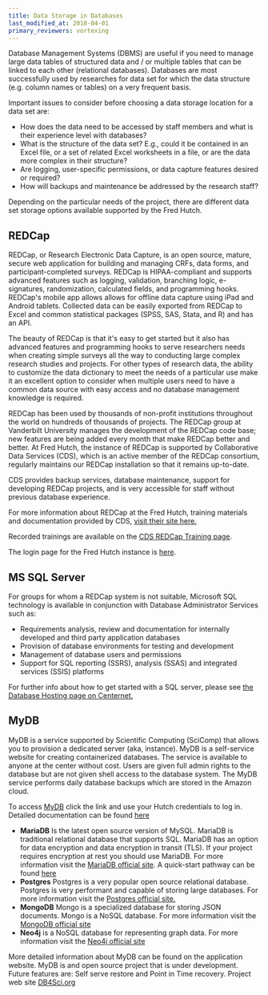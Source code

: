 ```yaml
---
title: Data Storage in Databases
last_modified_at: 2018-04-01
primary_reviewers: vortexing
---
```


Database Management Systems (DBMS) are useful if you need to manage large data tables of structured data and / or multiple tables that can be linked to each other (relational databases). Databases are most successfully used by researches for data set for which the data structure (e.g. column names or tables) on a very frequent basis.  

Important issues to consider before choosing a data storage location for a data set are:
- How does the data need to be accessed by staff members and what is their experience level with databases?
- What is the structure of the data set?  E.g., could it be contained in an Excel file, or a set of related Excel worksheets in a file, or are the data more complex in their structure?
- Are logging, user-specific permissions, or data capture features desired or required?
- How will backups and maintenance be addressed by the research staff?

Depending on the particular needs of the project, there are different data set storage options available supported by the Fred Hutch.  

## REDCap
REDCap, or Research Electronic Data Capture, is an open source, mature, secure web application for building and managing CRFs, data forms, and participant-completed surveys. REDCap is HIPAA-compliant and supports advanced features such as logging, validation, branching logic, e-signatures, randomization, calculated fields, and programming hooks. REDCap's mobile app allows allows for offline data capture using iPad and Android tablets. Collected data can be easily exported from REDCap to Excel and common statistical packages (SPSS, SAS, Stata, and R) and has an API.

The beauty of REDCap is that it's easy to get started but it also has advanced features and programming hooks to serve researchers needs when creating simple surveys all the way to conducting large complex research studies and projects.  For other types of research data, the ability to customize the data dictionary to meet the needs of a particular use make it an excellent option to consider when multiple users need to have a common data source with easy access and no database management knowledge is required.  

REDCap has been used by thousands of non-profit institutions throughout the world on hundreds of thousands of projects. The REDCap group at Vanderbilt University manages the development of the REDCap code base; new features are being added every month that make REDCap better and better. At Fred Hutch, the instance of REDCap is supported by Collaborative Data Services (CDS), which is an active member of the REDCap consortium, regularly maintains our REDCap installation so that it remains up-to-date.

CDS provides backup services, database maintenance, support for developing REDCap projects, and is very accessible for staff without previous database experience.  

For more information about REDCap at the Fred Hutch, training materials and documentation provided by CDS, [visit their site here.](https://research.fredhutch.org/cds/en/redcap.html)  

Recorded trainings are available on the [CDS REDCap Training page](https://research.fredhutch.org/cds/en/redcap/redcap-training.html).

The login page for the Fred Hutch instance is [here](https://redcap.fredhutch.org/).

## MS SQL Server
For groups for whom a REDCap system is not suitable, Microsoft SQL technology is available in conjunction with Database Administrator Services such as:

- Requirements analysis, review and documentation for internally developed and third party application databases
- Provision of database environments for testing and development
- Management of database users and permissions
- Support for SQL reporting (SSRS), analysis (SSAS) and integrated services (SSIS) platforms

For further info about how to get started with a SQL server, please see [the Database Hosting page on Centernet.](https://centernet.fredhutch.org/cn/u/center-it/services/database_hosting.html)


## MyDB

MyDB is a service supported by Scientific Computing (SciComp) that allows you to provision a dedicated server (aka, instance).  MyDB is a self-service website for creating containerized databases. The service is available to anyone at the center without cost. Users are given full admin rights to the database but are not given shell access to the database system. The MyDB service performs daily database backups which are stored in the Amazon cloud.

To access [MyDB](https://mydb.fredhutch.org/) click the link and use your Hutch credentials to log in.  Detailed documentation can be found [here](/compdemos/mydb/)

- **MariaDB** Is the latest open source version of MySQL. MariaDB is traditional
relational database that supports SQL. MariaDB has an option
for data encryption and data encryption in transit (TLS).  If your project
requires encryption at rest you should use MariaDB. For more information
visit the [MariaDB official site](https://mariadb.org).  A quick-start pathway can be found [here](/pathways/path-mydb-mariadb/)
- **Postgres** Postgres is a very popular open source relational database.
Postgres is very performant and capable of storing large databases. For more information
visit the [Postgres official site.](https://www.postgresql.org)
- **MongoDB** Mongo is a specialized database for storing JSON documents. Mongo
is a NoSQL database. For more information
visit the [MongoDB official site](https://mongodb.com/)
- **Neo4j** is a NoSQL database for representing graph data. For more information
visit the [Neo4j official site](https://neo4j.com)

More detailed information about MyDB can be found on the application website. MyDB is and open source project that is under development.
Future features are: Self serve restore
and Point in Time recovery. Project web site [DB4Sci.org](https://db4sci.org)
